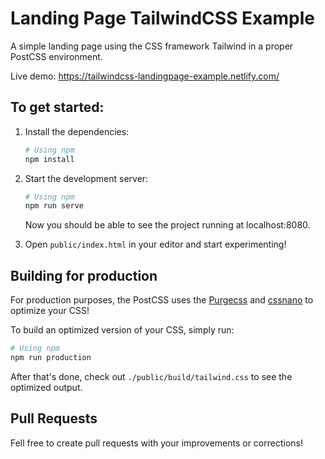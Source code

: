 # Landing Page TailwindCSS Example

A simple landing page using the CSS framework Tailwind in a proper PostCSS environment.

Live demo: https://tailwindcss-landingpage-example.netlify.com/ 

## To get started:

1. Install the dependencies:

    ```bash
    # Using npm
    npm install
    ```
2. Start the development server:

    ```bash
    # Using npm
    npm run serve
    ```

    Now you should be able to see the project running at localhost:8080.

3. Open `public/index.html` in your editor and start experimenting!

## Building for production

For production purposes, the PostCSS uses the [Purgecss](https://www.purgecss.com/) and [cssnano](https://cssnano.co/) to optimize your CSS!

To build an optimized version of your CSS, simply run:

```bash
# Using npm
npm run production
```

After that's done, check out `./public/build/tailwind.css` to see the optimized output.

## Pull Requests

Fell free to create pull requests with your improvements or corrections!
